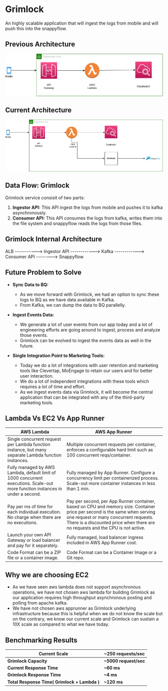 # Grimlock
An highly scalable application that will ingest the logs from mobile and will push this into the snappyflow.

## Previous Architecture
![Optional Text](grimlock_v2.jpg)

## Current Architecture
![Optional Text](grimlock_v3.jpg)

## Data Flow: Grimlock
Grimlock service consisit of two parts:
1) **Ingestor API:** This API ingest the logs from mobile and pushes it to kafka asynchronously.
2) **Consumer API:** This API consumes the logs from kafka, writes them into the file system and snappyflow reads the logs from those files.

## Grimlock Internal Architecture
ALB  -----------> Ingestor API  ------------> Kafka ------------> Consumer API --------> Snappyflow

## Future Problem to Solve
 - **Sync Data to BQ:** 
   - As we move forward with Grimlock, we had an option to sync these logs to BQ as we have data available in Kafka.
   - From Kafka, we can dump the data to BQ parallelly.

 - **Ingest Events Data:**
   - We generate a lot of user events from our app today and a lot of engineering efforts are going around to ingest, process and analyze those events.
   - Grimlock can be evolved to ingest the events data as well in the future.
   
 - **Single Integration Point to Marketing Tools:**
   - Today we do a lot of integrations with user retention and marketing tools like Clevertap, MoEngage to retain our users and for better user interaction.       
   - We do a lot of independent integrations with these tools which requires a lot of time and effort.
   - As we ingest events data via Grimlock, it will become the central application that can be integrated with any of the third-party marketing tools.

## Lambda Vs EC2 Vs App Runner
AWS Lambda | AWS App Runner |
--- | --- |
Single concurrent request per Lambda function instance, but many separate Lambda function instances. | Multiple concurrent requests per container, enforces a configurable hard limit such as 100 concurrent reqs/container.
Fully managed by AWS Lambda, default limit of 1000 concurrent executions. Scale-out more function instances in under a second. | Fully managed by App Runner. Configure a concurrency limit per containerized process. Scale-out more container instances in less than 1 min.
Pay per ms of time for each individual execution. No charge when there are no executions. | Pay per second, per App Runner container, based on CPU and memory size. Container price per second is the same when serving one request or many concurrent requests. There is a discounted price when there are no requests and the CPU is not active.
Launch your own API Gateway or load balancer and pay for it separately. | Fully managed, load balancer ingress included in AWS App Runner cost.
Code Format can be a ZIP file or a container image. | Code Format can be a  Container Image or a Git repo.

## Why we are choosing EC2
 - As we have seen aws lambda does not support asynchronous operations, we have not chosen aws lambda for building Grimlock as our application requires high throughput asynchronous posting and polling from apache kafka.
 - We have not chosen aws apprunner as Grimlock underlying infrastructure because this is helpful when we do not know the scale but on the contrary, we know our current scale and Grimlock can sustain a 10X scale as compared to what we have today.

## Benchmarking Results
Current Scale | ~250 requests/sec
--- | --- |
**Grimlock Capacity** | **~5000 request/sec**
**Current Response Time** | **~60 ms**
**Grimlock Response Time** | **~4 ms**
**Total Response Time( Grimlock + Lambda )** | **~120 ms**








 
